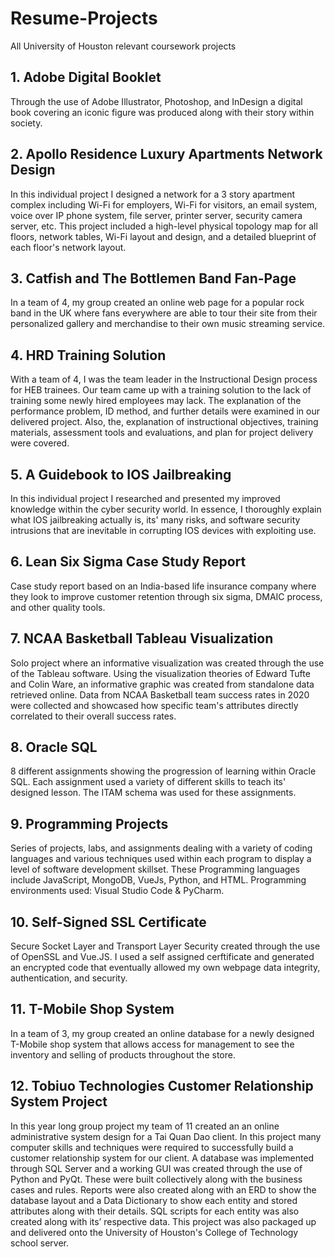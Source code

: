 # Resume-Projects
All University of Houston relevant coursework projects 


## 1. Adobe Digital Booklet

Through the use of Adobe Illustrator, Photoshop, and InDesign a digital book covering an iconic figure was produced along with their story within society.


## 2. Apollo Residence Luxury Apartments Network Design

In this individual project I designed a network for a 3 story apartment complex including Wi-Fi for employers, Wi-Fi for visitors, an email system, voice over IP phone system, file server, printer server, security camera server, etc. This project included a high-level physical topology map for all floors, network tables, Wi-Fi layout and design, and a detailed blueprint of each floor's network layout.


## 3. Catfish and The Bottlemen Band Fan-Page

In a team of 4, my group created an online web page for a popular rock band in the UK where fans everywhere are able to tour their site from their personalized gallery and merchandise to their own music streaming service.


## 4. HRD Training Solution

With a team of 4, I was the team leader in the Instructional Design process for HEB trainees. Our team came up with a training solution to the lack of training some newly hired employees may lack. The explanation of the performance problem, ID method, and further details were examined in our delivered project. Also, the, explanation of instructional objectives, training materials, assessment tools and evaluations, and plan for project delivery were covered.


## 5. A Guidebook to IOS Jailbreaking

In this individual project I researched and presented my improved knowledge within the cyber security world. In essence, I thoroughly explain what IOS jailbreaking actually is, its' many risks, and software security intrusions that are inevitable in corrupting IOS devices with exploiting use.


## 6. Lean Six Sigma Case Study Report

Case study report based on an India-based life insurance company where they look to improve customer retention through six sigma, DMAIC process, and other quality tools.


## 7. NCAA Basketball Tableau Visualization

Solo project where an informative visualization was created through the use of the Tableau software. Using the visualization theories of Edward Tufte and Colin Ware, an informative graphic was created from standalone data retrieved online. Data from NCAA Basketball team success rates in 2020 were collected and showcased how specific team's attributes directly correlated to their overall success rates.


## 8. Oracle SQL

8 different assignments showing the progression of learning within Oracle SQL. Each assignment used a variety of different skills to teach its' designed lesson. The ITAM schema was used for these assignments.


## 9. Programming Projects

Series of projects, labs, and assignments dealing with a variety of coding languages and various techniques used within each program to display a level of software development skillset. These Programming languages include JavaScript, MongoDB, VueJs, Python, and HTML. Programming environments used: Visual Studio Code & PyCharm.


## 10. Self-Signed SSL Certificate

Secure Socket Layer and Transport Layer Security created through the use of OpenSSL and Vue.JS. I used a self assigned cerftificate and generated an encrypted code that eventually allowed my own webpage data integrity, authentication, and security.


## 11. T-Mobile Shop System

In a team of 3, my group created an online database for a newly designed T-Mobile shop system that allows access for management to see the inventory and selling of products throughout the store.


## 12. Tobiuo Technologies Customer Relationship System Project

In this year long group project my team of 11 created an an online administrative system design for a Tai Quan Dao client. In this project many computer skills and techniques were required to successfully build a customer relationship system for our client. A database was implemented through SQL Server and a working GUI was created through the use of Python and PyQt. These were built collectively along with the business cases and rules. Reports were also created along with an ERD to show the database layout and a Data Dictionary to show each entity and stored attributes along with their details. SQL scripts for each entity was also created along with its’ respective data. This project was also packaged up and delivered onto the University of Houston's College of Technology school server.


